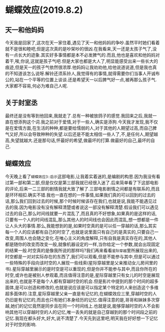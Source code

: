 # 蝴蝶效应(2019.8.2)

## 天一和他妈妈

今天我是回家了,这次在天一家住着,遇见了天一和他妈妈的争吵.虽然平时她们看着就不是很和睦吧,但是这次真的是吵架吵的很凶.在我看来,天一还是太孩子气了,没有一点长大的迹象.其实好多事情都是本不必发脾气的.而且,他也是喜欢和他妈妈对着干,唉,你说,这就是孩子气吧.但是大家也都是大人了,明显能感受出来一些长大的痕迹,但是天一的孩子气依然很浓厚.他妈妈让我劝劝他,给他说道说道,但是我也真的不知道该怎么说呀.解铃还须系铃人,我觉得有的事情,就得需要你们当事人开诚布公的,站在一个平等的位置上谈谈.还是希望天一以后脾气好一点,被再那么孩子气.大家都不容易,何必为难自己人呢.

## 关于封室丞

最终还是没有等到他回来,我就走了.总有一种被放鸽子的感觉.我回来之后,我就一直在想添狗这个词.我之前对于爱情,对于一些人,确实是添狗.今天我才发现,我不仅是在爱情方面,在生活的种种,都是要给懦弱的人,对于其他的人期望过高,而自己脾气又好,所以会导致种种的失望.以后还是不能太相信一些人了,不,是任何人,期望越高,失望就越大.还是那句话,怀最好的希望,做最坏的打算.做最好的自己,最坏的自己.

## 蝴蝶效应

今天晚上看了`蝴蝶效应3:启示`这部电影,让我着实着迷的,是编剧的构思.因为我没有看过第一部和第二部,但是仅仅是第三部我就已经很入迷了.后来简单看了下这部电影的评论,后来一二三部的剧情我就大致了解了.三部电影剧情之间都是有联系的,而且是环环相扣.确实不错.我也一直在想的一件事情,如果我们真的可以回到的过去的话,那么我们回到过去的时候,那个时候时候该存在我们,也就是说,我能不能遇见过去的我.因为电影没有没有解释清楚或者说这一部没有解释清楚.假设我们可以遇见过去的自己,那么时间线就要一片混乱了,而且真的不好想象,如果真的是这样的话,只要有一个人的时间线混乱,那么其他人的时间线也会因此而混乱,想一想都是一件让人头大的事情.那么,我能想到的是,如果时空真的是可以任一穿越的话,那么其实每一个人的应该都有自己的时空了,也就是说里面只有自己的是真实的,只要自己一改变,周围人也会随之变化.在唯心主义的角度解释,只有自我是真实存在的,其他人都是随你的改变而改变一般,就像机器设定的一样,当你给定一个参数,就会出现固定的结果一般.时空真的是像我所说的那样吗?我们再来看看`星际穿越`里所展现出来的,时空都是一对对实际存在的东西了,我们可以观看,但是不能参与其中,但是可以通过一些特殊的手段向该时空的人展现一些线索(星际穿越里是父亲推动女儿房间里的书).星际穿越里展示的是时空是可以重现的,但是你并不能参与其中,而且你所在的时空,或许也是被别人参观着,而且值得注意的是,星际穿越里只有女儿的时空是展现出来的,也就是不是每个人都有穿越时空的机会.但是影片中提到的那个时间的超多面体,是可以创造和修改的,也就是说应该是可以指定某个特定的人来创造这个多维超多面体的.注意,星际穿越里父亲一直是有记忆的,在蝴蝶效应三里,穿越时空的人仍旧是有记忆的,而且也只有她们本身经历的记忆.值得注意的是,哥哥和妹妹多次穿越,她们的记忆竟然是同步且在同一个时间线上.也就是说,能够穿越时空的人不会影响其他可以穿越时空的人的记忆,唯一丢失的就是自己穿越到的那个时间段之前的记忆.我现在都头好大,好大,说不清楚了.今天先到这里吧,明天我在好好想一下记忆对于时空的影响.
